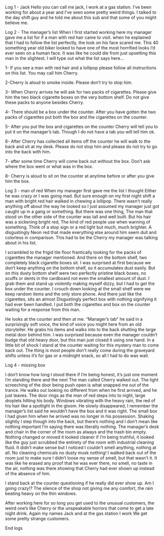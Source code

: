 Log 1 - Jack
  Hello you can call me jack, I work at a gas station. I’ve been working for about a year and I’ve seen some pretty weird things. I talked to the day shift guy and he told me about this sub and that some of you might believe me. 

Log 2 - The manager’s list 
 When I first started working here my manager gave me a list for if a man with red hair came to visit. when he explained that I had to follow the list perfectly, the look on his face scared me. This 40 something year old biker looked to have one of the most horrified looks I’d ever seen on a human face. It was like he could die from just upsetting this man in the slightest. I will type out what the list says here…

1- If you see a man with red hair and a lollipop please follow all instructions on this list. You may call him Cherry.

2-Cherry is aloud to smoke inside. Please don’t try to stop him.

3- When Cherry arrives he will ask for two packs of cigarettes. Please give him the two black cigarette boxes on the very bottom shelf. Do not give these packs to anyone besides Cherry.

4- There should be a box under the counter. After you have gotten the two packs of cigarettes put both the box and the cigarettes on the counter. 

5- After you put the box and cigarettes on the counter Cherry will tell you to put it on the manager’s tab. Though I do not have a tab you will tell him ok.

6- After Cherry has collected all items off the counter he will walk to the back and sit at my desk. Please do not stop him and please do not try to go into the back with him.

7- after some time Cherry will come back out without the box. Don’t ask where the box went or what was in the box.

8- Cherry is aloud to sit on the counter at anytime before or after you give him the box.


Log 3 - man of red 
 When my manager first gave me the list I thought Either he was crazy or I was going mad. But sure enough on my first night shift a man with bright red hair walked in chewing a lollipop. There wasn’t really anything off about the way he looked so I just assumed my manager just got caught up in a gang or something. But there was one thing, The man that stood on the other side of the counter was tall and well built. But his hair was a sickening bright red, The kind of red people use when warning of something. Think of a stop sign or a red light but much, much brighter. A disgustingly Neon red that made everything else around him seem dull and colorless in comparison. This had to be the Cherry my manager was talking about in his list.

I scrambled to the frigid tile floor frantically looking for the packs of cigarettes the manager mentioned. And there on the bottom shelf, two completely black cigarette boxes sit. I was surprised at first because we don’t keep anything on the bottom shelf, so it accumulates dust easily. But on this dusty bottom shelf were two perfectly pristine black boxes, no scuffs or dents in the cardboard not even the smallest amount of dust. I grab them and stand up violently making myself dizzy, but I had to get the box under the counter. I crouch down looking at the small shelf were we keep random items and the only store phone. And there just like the cigarettes, sits an almost Disgustingly perfect box with nothing signifying it had ever been handled. I put both the cigarettes and box on the counter waiting for a response from this man.

He looks at the counter and then at me. 
“Manager’s tab” he said in a surprisingly soft voice, the kind of voice you might here from an old storyteller. He grabs his items and walks into to the back shutting the large metal door behind him. I was surprised because even the manager couldn’t budge that old heavy door, but this man just closed it using one hand. In a little bit of shock I stand at the counter waiting for this mystery man to come back out. The thing is most people don’t really come during the graveyard shifts unless it’s for gas or a midnight snack, so all I had to do was wait.

Log 4 - missing box

I don’t know how long I stood there if I’m being honest, it’s just one moment I’m standing there and the next The man called Cherry walked out. The light screeching of the door being push open is what snapped me out of the trance. He walks out looking no different from when he first arrived, and he just leaves. The door rings as the man of red steps into to night, large droplets hitting his body. Windows vibrating with the heavy rain, the red of his hair like a spotlight in the gloom.
He slowly disappeared, I remember the manager’s list said he wouldn’t have the box and it was right. The small box I had given him when he arrived was no longer in his possession. Shaking slightly I step though into the back, but there’s nothing and I don’t mean like nothing important I’m saying there was literally nothing. The manager’s desk and chair in the corner of the room as always and the trash bin empty. Nothing changed or moved it looked cleaner if I’m being truthful, it looked like the guy just scrubbed the entirety of the room with industrial cleaning fluid. It didn’t make sense but I noticed I couldn’t smell anything, nothing at all. No cleaning chemicals no dusty musk nothing! I walked back out of the room just to make sure I didn’t loose my sense of smell, but that wasn’t it.  It was like he erased any proof that he was ever there, no smell, no taste in the air, nothing was there showing that Cherry had ever shown up instead of the absence of him. 

I stand back at the counter questioning if he really did ever show up. Am I going crazy!? The silence of the shop not giving me any comfort, the rain beating heavy on the thin windows. 

After working here for so long you get used to the unusual customers, the weird one’s like Cherry or the unspeakable horrors that come to get a late night drink. Again my names Jack and at the gas station I work We get some pretty strange customers.

End logs